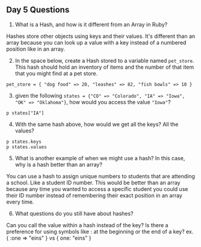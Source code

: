 ## Day 5 Questions

1. What is a Hash, and how is it different from an Array in Ruby?

Hashes store other objects using keys and their values. It's different than an array because you can look up a value with a key instead of a numbered position like in an array.

2. In the space below, create a Hash stored to a variable named `pet_store`.  This hash should hold an inventory of items and the number of that item that you might find at a pet store.

```
pet_store = { "dog food" => 20, "leashes" => 82, "fish bowls" => 10 }
```

3. given the following `states = {"CO" => "Colorado", "IA" => "Iowa", "OK" => "Oklahoma"}`, how would you access the value `"Iowa"`?

```
p states["IA"]
```

4. With the same hash above, how would we get all the keys?  All the values?

```
p states.keys
p states.values
```

5. What is another example of when we might use a hash?  In this case, why is a hash better than an array?

You can use a hash to assign unique numbers to students that are attending a school. Like a student ID number. This would be better than an array because any time you wanted to access a specific student you could use their ID number instead of remembering their exact position in an array every time.

6. What questions do you still have about hashes?

Can you call the value within a hash instead of the key? Is there a preference for using symbols like : at the beginning or the end of a key? ex. { :one => "eins" } vs { one: "eins" }  
